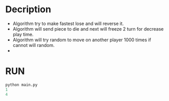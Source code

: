 # Decription 
- Algorithm try to make fastest lose and will reverse it.
- Algorithm will send piece to die and next will freeze 2 turn for decrease play time.
- Algorithm will try random to move on another player 1000 times if cannot will random.
- 
# RUN
```python
python main.py
1
4
```

